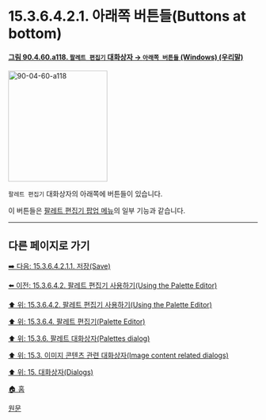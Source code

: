 # 15.3.6.4.2.1. 아래쪽 버튼들(Buttons at bottom)

<a id="90-04-60-a118"></a>

#### [그림 90.4.60.a118. `팔레트 편집기` 대화상자 → `아래쪽 버튼들` (Windows) (우리말)](./90-04-0060-palette_editor.md#90-04-60-a118)
<img width="200" height="224" alt="90-04-60-a118" src="https://github.com/user-attachments/assets/af8a4cd1-c2ed-4a8a-a365-7fd95b35e217" />

`팔레트 편집기` 대화상자의 아래쪽에 버튼들이 있습니다.

이 버튼들은 [팔레트 편집기 팝업 메뉴](./15-03-06-05-00-the_palette_editor_pop_menu.md)의 일부 기능과 같습니다.

***

## 다른 페이지로 가기

[➡️ 다음: 15.3.6.4.2.1.1. 저장(Save)](./15-03-06-04-02-01-01-save.md)

[⬅️ 이전: 15.3.6.4.2. 팔레트 편집기 사용하기(Using the Palette Editor)](./15-03-06-04-02-00-using_the_palette_editor.md)

[⬆️ 위: 15.3.6.4.2. 팔레트 편집기 사용하기(Using the Palette Editor)](./15-03-06-04-02-00-using_the_palette_editor.md)

[⬆️ 위: 15.3.6.4. 팔레트 편집기(Palette Editor)](./15-03-06-04-00-palette_editor.md)

[⬆️ 위: 15.3.6. 팔레트 대화상자(Palettes dialog)](./15-03-06-00-palettes-dialog.md)

[⬆️ 위: 15.3. 이미지 콘텐츠 관련 대화상자(Image content related dialogs)](./15-03-00-image-content-related-dialogs.md)

[⬆️ 위: 15. 대화상자(Dialogs)](./15-00-dialogs.md)

[🏠 홈](./00-home.md)

[원문](https://docs.gimp.org/2.10/ko/gimp-palette-dialog.html#idm20689)